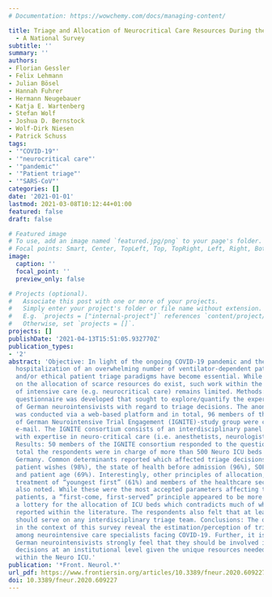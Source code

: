```yaml
---
# Documentation: https://wowchemy.com/docs/managing-content/

title: Triage and Allocation of Neurocritical Care Resources During the COVID 19 Pandemic
  - A National Survey
subtitle: ''
summary: ''
authors:
- Florian Gessler
- Felix Lehmann
- Julian Bösel
- Hannah Fuhrer
- Hermann Neugebauer
- Katja E. Wartenberg
- Stefan Wolf
- Joshua D. Bernstock
- Wolf-Dirk Niesen
- Patrick Schuss
tags:
- '"COVID-19"'
- '"neurocritical care"'
- '"pandemic"'
- '"Patient triage"'
- '"SARS-CoV"'
categories: []
date: '2021-01-01'
lastmod: 2021-03-08T10:12:44+01:00
featured: false
draft: false

# Featured image
# To use, add an image named `featured.jpg/png` to your page's folder.
# Focal points: Smart, Center, TopLeft, Top, TopRight, Left, Right, BottomLeft, Bottom, BottomRight.
image:
  caption: ''
  focal_point: ''
  preview_only: false

# Projects (optional).
#   Associate this post with one or more of your projects.
#   Simply enter your project's folder or file name without extension.
#   E.g. `projects = ["internal-project"]` references `content/project/deep-learning/index.md`.
#   Otherwise, set `projects = []`.
projects: []
publishDate: '2021-04-13T15:51:05.932770Z'
publication_types:
- '2'
abstract: 'Objective: In light of the ongoing COVID-19 pandemic and the associated
  hospitalization of an overwhelming number of ventilator-dependent patients, medical
  and/or ethical patient triage paradigms have become essential. While guidelines
  on the allocation of scarce resources do exist, such work within the subdisciplines
  of intensive care (e.g. neurocritical care) remains limited. Methods: A 16-item
  questionnaire was developed that sought to explore/quantify the expert opinions
  of German neurointensivists with regard to triage decisions. The anonymous survey
  was conducted via a web-based platform and in total, 96 members of the Initiative
  of German Neurointensive Trial Engagement (IGNITE)-study group were contacted via
  e-mail. The IGNITE consortium consists of an interdisciplinary panel of specialists
  with expertise in neuro-critical care (i.e. anesthetists, neurologists and neurosurgeons).
  Results: 50 members of the IGNITE consortium responded to the questionnaire; in
  total the respondents were in charge of more than 500 Neuro ICU beds throughout
  Germany. Common determinants reported which affected triage decisions included known
  patient wishes (98%), the state of health before admission (96%), SOFA-score (85%)
  and patient age (69%). Interestingly, other principles of allocation, such as a
  treatment of “youngest first” (61%) and members of the healthcare sector (50%) were
  also noted. While these were the most accepted parameters affecting the triage of
  patients, a “first-come, first-served” principle appeared to be more accepted than
  a lottery for the allocation of ICU beds which contradicts much of what has been
  reported within the literature. The respondents also felt that at least one neurointensivist
  should serve on any interdisciplinary triage team. Conclusions: The data gathered
  in the context of this survey reveal the estimation/perception of triage algorithms
  among neurointensive care specialists facing COVID-19. Further, it is apparent that
  German neurointensivists strongly feel that they should be involved in any triage
  decisions at an institutional level given the unique resources needed to treat patients
  within the Neuro ICU.'
publication: '*Front. Neurol.*'
url_pdf: https://www.frontiersin.org/articles/10.3389/fneur.2020.609227/full
doi: 10.3389/fneur.2020.609227
---
```


